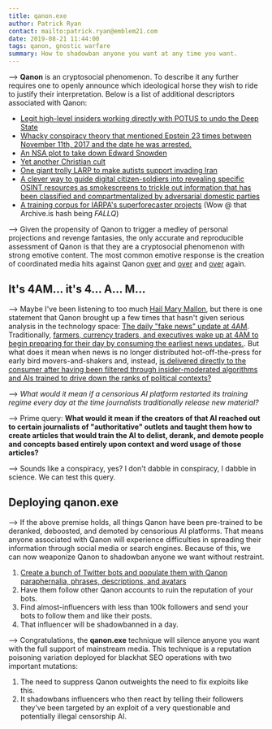 ```yaml
---
title: qanon.exe
author: Patrick Ryan
contact: mailto:patrick.ryan@emblem21.com
date: 2019-08-21 11:44:00
tags: qanon, gnostic warfare
summary: How to shadowban anyone you want at any time you want.
---
```


--> **Qanon** is an cryptosocial phenomenon.  To describe it any further requires one to openly announce which ideological horse they wish to ride to justify their interpretation.  Below is a list of additional descriptors associated with Qanon:

* [Legit high-level insiders working directly with POTUS to undo the Deep State](https://qmap.pub)
* [Whacky conspiracy theory that mentioned Epstein 23 times between November 11th, 2017 and the date he was arrested.](https://archive.is/nVkJY)
* [An NSA plot to take down Edward Snowden](https://archive.is/0OrfL)
* [Yet another Christian cult](https://archive.is/kbCls)
* [One giant trolly LARP to make autists support invading Iran](https://archive.is/Ib4oK)
* [A clever way to guide digital citizen-soldiers into revealing specific OSINT resources as smokescreens to trickle out information that has been classified and compartmentalized by adversarial domestic parties](https://archive.is/oDdZu#selection-499.1-503.343)
* [A training corpus for IARPA's superforecaster projects](https://archive.is/FALLQ#selection-1301.0-1507.1) (Wow @ that Archive.is hash being *FALLQ*)

--> Given the propensity of Qanon to trigger a medley of personal projections and revenge fantasies, the only accurate and reproducible assessment of Qanon is that they are a cryptosocial phenomenon with strong emotive content.  The most common emotive response is the creation of coordinated media hits against Qanon [over](https://archive.is/6IXEu#selection-4491.0-4581.47) and [over](https://archive.is/6IXEu#selection-2221.0-2323.106) and [over](https://archive.is/6IXEu#selection-14429.0-14507.58) again.

## It's 4AM... it's 4... A... M...

--> Maybe I've been listening to too much [Hail Mary Mallon](https://www.youtube.com/watch?v=tS3CLxcDwDA), but there is one statement that Qanon brought up a few times that hasn't given serious analysis in the technology space: [The daily "fake news" update at 4AM](https://archive.is/WnuwT#selection-6989.0-6989.70).  Traditionally, [farmers, currency traders, and executives wake up at 4AM to begin preparing for their day by consuming the earliest news updates.](https://archive.is/IeCr9).  But what does it mean when news is no longer distributed hot-off-the-press for early bird movers-and-shakers and, instead, [is delivered directly to the consumer after having been filtered through insider-moderated algorithms and AIs trained to drive down the ranks of political contexts?](https://postimg.cc/gallery/3jdjr2f04/9789b696/)

--> *What would it mean if a censorious AI platform restarted its training regime every day at the time journalists traditionally release new material?*

--> Prime query: **What would it mean if the creators of that AI reached out to certain journalists of "authoritative" outlets and taught them how to create articles that would train the AI to delist, derank, and demote people and concepts based entirely upon context and word usage of those articles?**

--> Sounds like a conspiracy, yes?  I don't dabble in conspiracy, I dabble in science.  We can test this query.

## Deploying qanon.exe

--> If the above premise holds, all things Qanon have been pre-trained to be deranked, deboosted, and demoted by censorious AI platforms.  That means anyone associated with Qanon will experience difficulties in spreading their information through social media or search engines.  Because of this, we can now weaponize Qanon to shadowban anyone we want without restraint.

1. [Create a bunch of Twitter bots and populate them with Qanon paraphernalia, phrases, descriptions, and avatars](https://archive.is/h2pP1)
1. Have them follow other Qanon accounts to ruin the reputation of your bots.
1. Find almost-influencers with less than 100k followers and send your bots to follow them and like their posts.
1. That influencer will be shadowbanned in a day.

--> Congratulations, the **qanon.exe** technique will silence anyone you want with the full support of mainstream media.  This technique is a reputation poisoning variation deployed for blackhat SEO operations with two important mutations:

1. The need to suppress Qanon outweights the need to fix exploits like this.
1. It shadowbans influencers who then react by telling their followers they've been targeted by an exploit of a very questionable and potentially illegal censorship AI.
